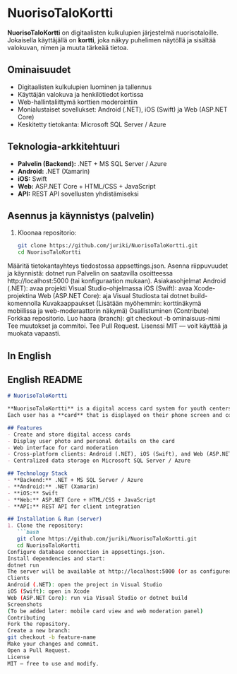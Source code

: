 # NuorisoTaloKortti

**NuorisoTaloKortti** on digitaalisten kulkulupien järjestelmä nuorisotaloille.  
Jokaisella käyttäjällä on **kortti**, joka näkyy puhelimen näytöllä ja sisältää valokuvan, nimen ja muuta tärkeää tietoa.

## Ominaisuudet
- Digitaalisten kulkulupien luominen ja tallennus  
- Käyttäjän valokuva ja henkilötiedot kortissa  
- Web-hallintaliittymä korttien moderointiin  
- Monialustaiset sovellukset: Android (.NET), iOS (Swift) ja Web (ASP.NET Core)  
- Keskitetty tietokanta: Microsoft SQL Server / Azure  

## Teknologia-arkkitehtuuri
- **Palvelin (Backend):** .NET + MS SQL Server / Azure  
- **Android:** .NET (Xamarin)  
- **iOS:** Swift  
- **Web:** ASP.NET Core + HTML/CSS + JavaScript  
- **API:** REST API sovellusten yhdistämiseksi  

## Asennus ja käynnistys (palvelin)
1. Kloonaa repositorio:
   ```bash
   git clone https://github.com/juriki/NuorisoTaloKortti.git
   cd NuorisoTaloKortti
Määritä tietokantayhteys tiedostossa appsettings.json.
Asenna riippuvuudet ja käynnistä:
dotnet run
Palvelin on saatavilla osoitteessa http://localhost:5000 (tai konfiguraation mukaan).
Asiakasohjelmat
Android (.NET): avaa projekti Visual Studio-ohjelmassa
iOS (Swift): avaa Xcode-projektina
Web (ASP.NET Core): aja Visual Studiosta tai dotnet build-komennolla
Kuvakaappaukset
(Lisätään myöhemmin: korttinäkymä mobiilissa ja web-moderaattorin näkymä)
Osallistuminen (Contribute)
Forkkaa repositorio.
Luo haara (branch):
git checkout -b ominaisuus-nimi
Tee muutokset ja commitoi.
Tee Pull Request.
Lisenssi
MIT — voit käyttää ja muokata vapaasti.
## In English

## English README

```markdown
# NuorisoTaloKortti

**NuorisoTaloKortti** is a digital access card system for youth centers.  
Each user has a **card** that is displayed on their phone screen and contains a photo, name, and other key information.

## Features
- Create and store digital access cards  
- Display user photo and personal details on the card  
- Web interface for card moderation  
- Cross-platform clients: Android (.NET), iOS (Swift), and Web (ASP.NET Core)  
- Centralized data storage on Microsoft SQL Server / Azure  

## Technology Stack
- **Backend:** .NET + MS SQL Server / Azure  
- **Android:** .NET (Xamarin)  
- **iOS:** Swift  
- **Web:** ASP.NET Core + HTML/CSS + JavaScript  
- **API:** REST API for client integration  

## Installation & Run (server)
1. Clone the repository:
   ```bash
   git clone https://github.com/juriki/NuorisoTaloKortti.git
   cd NuorisoTaloKortti
Configure database connection in appsettings.json.
Install dependencies and start:
dotnet run
The server will be available at http://localhost:5000 (or as configured).
Clients
Android (.NET): open the project in Visual Studio
iOS (Swift): open in Xcode
Web (ASP.NET Core): run via Visual Studio or dotnet build
Screenshots
(To be added later: mobile card view and web moderation panel)
Contributing
Fork the repository.
Create a new branch:
git checkout -b feature-name
Make your changes and commit.
Open a Pull Request.
License
MIT — free to use and modify.
